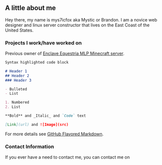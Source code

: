 ## A little about me

Hey there, my name is mys7icfox aka Mystic or Brandon. I am a novice web designer and linux server constructor that lives on the East Coast of the United States. 

### Projects I work/have worked on

Previous owner of [Enclave Equestria MLP Minecraft server](https://enclaveequestria.us/).

```markdown
Syntax highlighted code block

# Header 1
## Header 2
### Header 3

- Bulleted
- List

1. Numbered
2. List

**Bold** and _Italic_ and `Code` text

[Link](url) and ![Image](src)
```

For more details see [GitHub Flavored Markdown](https://guides.github.com/features/mastering-markdown/).

### Contact Information

If you ever have a need to contact me, you can contact me on

